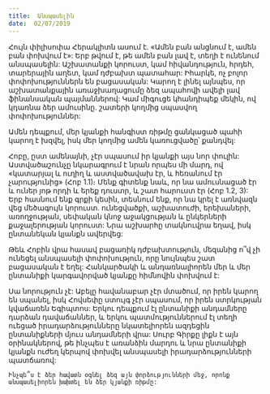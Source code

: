 ```yaml
---
title:  Անսպասելին
date:  02/07/2019
---
```


Հույն փիլիսոփա Հերակլիտն ասում է. «Ամեն բան անցնում է, ամեն բան փոխվում է»: Երբ թվում է, թե ամեն բան լավ է, տեղի է ունենում անսպասելին: Աշխատանքի կորուստ, կամ հիվանդություն, հրդեհ, տարերային աղետ, կամ դժբախտ պատահար: Իհարկե, ոչ բոլոր փոփոխություններն են բացասական: Կարող է լինել այնպես, որ աշխատանքային առաջխաղացումը ձեզ ապահովի ավելի լավ ֆինանսական պայմաններով: Կամ միգուցե կհանդիպեք մեկին, ով կդառնա ձեր ամուսինը. շատերի կողմից սպասվող փոփոխություններ:

Ամեն դեպքում, մեր կյանքի հանգիստ ռիթմը ցանկացած պահի կարող է խզվել, իսկ մեր կողմից ամեն կառուցվածը՝ քանդվել:

Հոբը, ըստ ամենայնի, չէր սպասում իր կյանքի այս նոր փուլին: Աստվածաշունչը նկարագրում է նրան որպես մի մարդ, ով «կատարյալ և ուղիղ և աստվածավախ էր, և հեռանում էր չարությունից» (Հոբ 1.1)։ Մենք գիտենք նաև, որ նա ամուսնացած էր և ուներ յոթ որդի և երեք դուստր, և շատ հարուստ էր (Հոբ 1.2, 3): Երբ հասնում ենք գրքի կեսին, տեսնում ենք, որ նա կրել է առնվազն վեց մեծագույն կորուստ. ունեցվածքի, աշխատուժի, երեխաների, առողջության, սեփական կնոջ աջակցության և ընկերների քաջալերության կորուստ: Նրա աշխարհը տակնուվրա եղավ, իսկ ընտանեկան կյանքն ավերվեց:

Թեև Հոբին վրա հասավ բացառիկ դժբախտություն, մեզանից ո՞վ չի ունեցել անսպասելի փոփոխություն, որը նույնպես շատ բացասական է եղել: Հանկարծակի և անդառնալիորեն մեր և մեր ընտանիքի կարգավորված կյանքը հիմնովին փոխվում է:

Սա նորություն չէ: Աբելը հավանաբար չէր մտածում, որ իրեն կարող են սպանել, իսկ Հովսեփը ստույգ չէր սպասում, որ իրեն ստրկության կվաճառեն Եգիպտոս: Երկու դեպքում էլ ընտանիքի անդամները դարձան դավաճաններ, և երկու պատմություններում էլ տեղի ուեցած իրադարձությունները նկատելիորեն ազդեցին ընտանիքների մյուս անդամների վրա: Սուրբ Գիրքը լիքն է այն օրինակներով, թե ինչպես է առանձին մարդու և նրա ընտանիքի կյանքն ուժեղ կերպով փոխվել անսպասելի իրադարձությունների պատճառով:

`Ինչպե՞ս է ձեր հավատն օգնել ձեզ այն փորձությունների մեջ, որոնք անսպասելիորեն խախտել են ձեր կյանքի ռիթմը:`